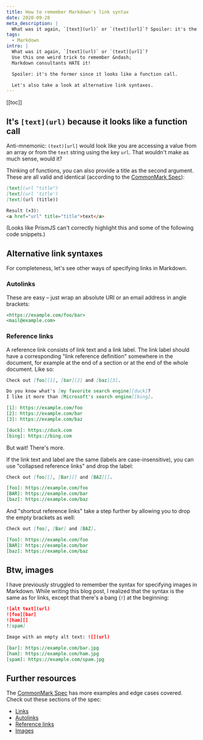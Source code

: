 ```yaml
---
title: How to remember Markdown's link syntax
date: 2020-09-28
meta_description: |
  What was it again, `[text](url)` or `(text)[url]`? Spoiler: it's the former since it looks like a function call.
tags:
  - Markdown
intro: |
  What was it again, `[text](url)` or `(text)[url]`?
  Use this one weird trick to remember &ndash;
  Markdown consultants HATE it!

  Spoiler: it's the former since it looks like a function call.

  Let's also take a look at alternative link syntaxes.
---
```


[[toc]]

## It's `[text](url)` because it looks like a function call

Anti-mnemonic:
`(text)[url]` would look like you are accessing a value
from an array or from the `text` string
using the key `url`.
That wouldn't make as much sense, would it?

Thinking of functions,
you can also provide a title as the second argument.
These are all valid and identical
(according to the [CommonMark Spec](https://spec.commonmark.org/0.29/)):

```md
[text](url "title")
[text](url 'title')
[text](url (title))

Result (×3):
<a href="url" title="title">text</a>
```

(Looks like PrismJS can't correctly highlight this and some of the following code snippets.)

## Alternative link syntaxes

For completeness,
let's see other ways of specifying links in Markdown.

### Autolinks

These are easy &ndash;
just wrap an absolute URI or an email address in angle brackets:

```md
<https://example.com/foo/bar>
<mail@example.com>
```

### Reference links

A reference link consists of link text and a link label.
The link label should have a corresponding "link reference definition" somewhere in the document,
for example at the end of a section or at the end of the whole document.
Like so:

```md
Check out [foo][1], [bar][2] and [baz][3].

Do you know what's [my favorite search engine][duck]?
I like it more than [Microsoft's search engine][bing].

[1]: https://example.com/foo
[2]: https://example.com/bar
[3]: https://example.com/baz

[duck]: https://duck.com
[bing]: https://bing.com
```

But wait! There's more.

If the link text and label are the same
(labels are case-insensitive),
you can use "collapsed reference links" and drop the label:

```md
Check out [foo][], [Bar][] and [BAZ][].

[foo]: https://example.com/foo
[BAR]: https://example.com/bar
[baz]: https://example.com/baz
```

And "shortcut reference links" take a step further by allowing you to drop the empty brackets as well:

```md
Check out [foo], [Bar] and [BAZ].

[foo]: https://example.com/foo
[BAR]: https://example.com/bar
[baz]: https://example.com/baz
```

## Btw, images

I have previously struggled to remember the syntax for specifying images in Markdown.
While writing this blog post,
I realized that the syntax is the same as for links,
except that there's a bang (`!`) at the beginning:

```md
![alt text](url)
![foo][bar]
![ham][]
![spam]

Image with an empty alt text: ![](url)

[bar]: https://example.com/bar.jpg
[ham]: https://example.com/ham.jpg
[spam]: https://example.com/spam.jpg
```

## Further resources

The [CommonMark Spec](https://spec.commonmark.org/0.29/) has more examples and edge cases covered.
Check out these sections of the spec:

- [Links](https://spec.commonmark.org/0.29/#links)
- [Autolinks](https://spec.commonmark.org/0.29/#autolinks)
- [Reference links](https://spec.commonmark.org/0.29/#reference-link)
- [Images](https://spec.commonmark.org/0.29/#images)

